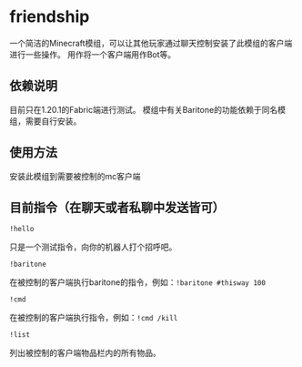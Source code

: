 # friendship
一个简洁的Minecraft模组，可以让其他玩家通过聊天控制安装了此模组的客户端进行一些操作。
用作将一个客户端用作Bot等。

## 依赖说明
目前只在1.20.1的Fabric端进行测试。
模组中有关Baritone的功能依赖于同名模组，需要自行安装。

## 使用方法
安装此模组到需要被控制的mc客户端

## 目前指令（在聊天或者私聊中发送皆可）
```
!hello
```
只是一个测试指令，向你的机器人打个招呼吧。

```
!baritone
```
在被控制的客户端执行baritone的指令，例如：`!baritone #thisway 100`

```
!cmd
```
在被控制的客户端执行指令，例如：`!cmd /kill`

```
!list
```
列出被控制的客户端物品栏内的所有物品。
